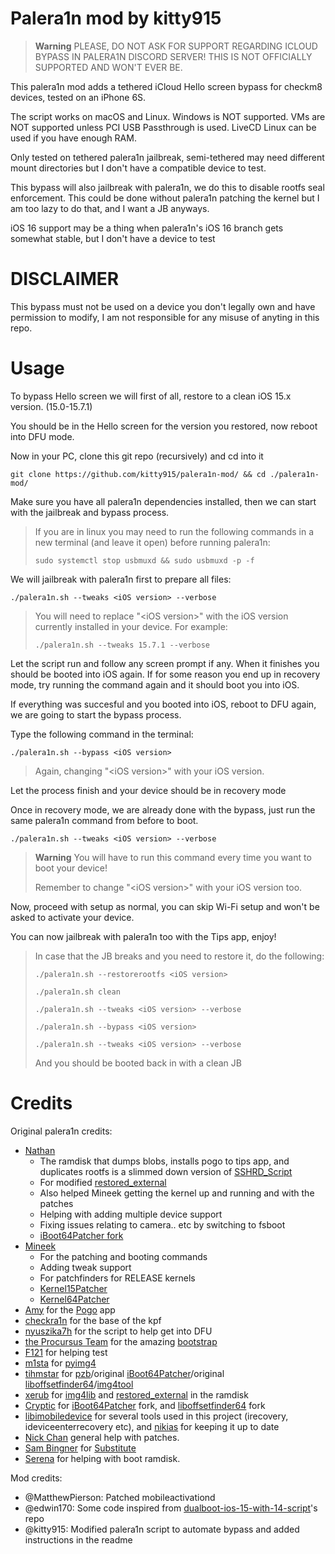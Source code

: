 # Palera1n mod by kitty915

> **Warning** PLEASE, DO NOT ASK FOR SUPPORT REGARDING ICLOUD BYPASS IN PALERA1N DISCORD SERVER! THIS IS NOT OFFICIALLY SUPPORTED AND WON'T EVER BE.

This palera1n mod adds a tethered iCloud Hello screen bypass for checkm8 devices, tested on an iPhone 6S.

The script works on macOS and Linux. Windows is NOT supported. VMs are NOT supported unless PCI USB Passthrough is used. LiveCD Linux can be used if you have enough RAM.

Only tested on tethered palera1n jailbreak, semi-tethered may need different mount directories but I don't have a compatible device to test.

This bypass will also jailbreak with palera1n, we do this to disable rootfs seal enforcement. This could be done without palera1n patching the kernel but I am too lazy to do that, and I want a JB anyways.

iOS 16 support may be a thing when palera1n's iOS 16 branch gets somewhat stable, but I don't have a device to test

# DISCLAIMER

This bypass must not be used on a device you don't legally own and have permission to modify, I am not responsible for any misuse of anyting in this repo.

# Usage
To bypass Hello screen we will first of all, restore to a clean iOS 15.x version. (15.0-15.7.1)

You should be in the Hello screen for the version you restored, now reboot into DFU mode.

Now in your PC, clone this git repo (recursively) and cd into it
```
git clone https://github.com/kitty915/palera1n-mod/ && cd ./palera1n-mod/
```

Make sure you have all palera1n dependencies installed, then we can start with the jailbreak and bypass process.

> If you are in linux you may need to run the following commands in a new terminal (and leave it open) before running palera1n:
>
> ``sudo systemctl stop usbmuxd && sudo usbmuxd -p -f``

We will jailbreak with palera1n first to prepare all files:
```
./palera1n.sh --tweaks <iOS version> --verbose
```
>You will need to replace "\<iOS version\>" with the iOS version currently installed in your device. For example:
>
>``./palera1n.sh --tweaks 15.7.1 --verbose``

Let the script run and follow any screen prompt if any. When it finishes you should be booted into iOS again. If for some reason you end up in recovery mode, try running the command again and it should boot you into iOS.

If everything was succesful and you booted into iOS, reboot to DFU again, we are going to start the bypass process.

Type the following command in the terminal:
```
./palera1n.sh --bypass <iOS version>
```
> Again, changing "\<iOS version\>" with your iOS version.

Let the process finish and your device should be in recovery mode

Once in recovery mode, we are already done with the bypass, just run the same palera1n command from before to boot.

```
./palera1n.sh --tweaks <iOS version> --verbose
```
> **Warning** You will have to run this command every time you want to boot your device!
>
> Remember to change "\<iOS version\>" with your iOS version too.

Now, proceed with setup as normal, you can skip Wi-Fi setup and won't be asked to activate your device.

You can now jailbreak with palera1n too with the Tips app, enjoy!

> In case that the JB breaks and you need to restore it, do the following:
> 
> ``./palera1n.sh --restorerootfs <iOS version>``
>
> ``./palera1n.sh clean``
>
> ``./palera1n.sh --tweaks <iOS version> --verbose``
>
> ``./palera1n.sh --bypass <iOS version>``
>
> ``./palera1n.sh --tweaks <iOS version> --verbose``
>
> And you should be booted back in with a clean JB

# Credits

Original palera1n credits:
- [Nathan](https://github.com/verygenericname)
    - The ramdisk that dumps blobs, installs pogo to tips app, and duplicates rootfs is a slimmed down version of [SSHRD_Script](https://github.com/verygenericname/SSHRD_Script)
    - For modified [restored_external](https://github.com/verygenericname/sshrd_SSHRD_Script)
    - Also helped Mineek getting the kernel up and running and with the patches
    - Helping with adding multiple device support
    - Fixing issues relating to camera.. etc by switching to fsboot
    - [iBoot64Patcher fork](https://github.com/verygenericname/iBoot64Patcher)
- [Mineek](https://github.com/mineek)
    - For the patching and booting commands
    - Adding tweak support
    - For patchfinders for RELEASE kernels
    - [Kernel15Patcher](https://github.com/mineek/PongoOS/tree/iOS15/checkra1n/Kernel15Patcher)
    - [Kernel64Patcher](https://github.com/mineek/Kernel64Patcher)
- [Amy](https://github.com/elihwyma) for the [Pogo](https://github.com/elihwyma/Pogo) app
- [checkra1n](https://github.com/checkra1n) for the base of the kpf
- [nyuszika7h](https://github.com/nyuszika7h) for the script to help get into DFU
- [the Procursus Team](https://github.com/ProcursusTeam) for the amazing [bootstrap](https://github.com/ProcursusTeam/Procursus)
- [F121](https://github.com/F121Live) for helping test
- [m1sta](https://github.com/m1stadev) for [pyimg4](https://github.com/m1stadev/PyIMG4)
- [tihmstar](https://github.com/tihmstar) for [pzb](https://github.com/tihmstar/partialZipBrowser)/original [iBoot64Patcher](https://github.com/tihmstar/iBoot64Patcher)/original [liboffsetfinder64](https://github.com/tihmstar/liboffsetfinder64)/[img4tool](https://github.com/tihmstar/img4tool)
- [xerub](https://github.com/xerub) for [img4lib](https://github.com/xerub/img4lib) and [restored_external](https://github.com/xerub/sshrd) in the ramdisk
- [Cryptic](https://github.com/Cryptiiiic) for [iBoot64Patcher](https://github.com/Cryptiiiic/iBoot64Patcher) fork, and [liboffsetfinder64](https://github.com/Cryptiiiic/liboffsetfinder64) fork
- [libimobiledevice](https://github.com/libimobiledevice) for several tools used in this project (irecovery, ideviceenterrecovery etc), and [nikias](https://github.com/nikias) for keeping it up to date
- [Nick Chan](https://github.com/asdfugil) general help with patches.
- [Sam Bingner](https://github.com/sbingner) for [Substitute](https://github.com/sbingner/substitute)
- [Serena](https://github.com/SerenaKit) for helping with boot ramdisk.

Mod credits:
- @MatthewPierson: Patched mobileactivationd
- @edwin170: Some code inspired from [dualboot-ios-15-with-14-script](https://github.com/edwin170/dualboot-ios-15-with-14-script/)'s repo
- @kitty915: Modified palera1n script to automate bypass and added instructions in the readme
